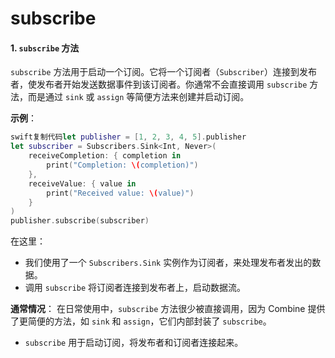 # subscribe

#### 1. `subscribe` 方法

`subscribe` 方法用于启动一个订阅。它将一个订阅者（`Subscriber`）连接到发布者，使发布者开始发送数据事件到该订阅者。你通常不会直接调用 `subscribe` 方法，而是通过 `sink` 或 `assign` 等简便方法来创建并启动订阅。

**示例**：

```swift
swift复制代码let publisher = [1, 2, 3, 4, 5].publisher
let subscriber = Subscribers.Sink<Int, Never>(
    receiveCompletion: { completion in
        print("Completion: \(completion)")
    },
    receiveValue: { value in
        print("Received value: \(value)")
    }
)
publisher.subscribe(subscriber)
```

在这里：

* 我们使用了一个 `Subscribers.Sink` 实例作为订阅者，来处理发布者发出的数据。
* 调用 `subscribe` 将订阅者连接到发布者上，启动数据流。

**通常情况**： 在日常使用中，`subscribe` 方法很少被直接调用，因为 Combine 提供了更简便的方法，如 `sink` 和 `assign`，它们内部封装了 `subscribe`。



* `subscribe` 用于启动订阅，将发布者和订阅者连接起来。

